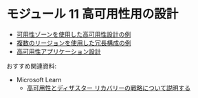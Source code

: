 # モジュール 11 高可用性用の設計

- [可用性ゾーンを使用した高可用性設計の例](mod11-01-availability-zones.md)
- [複数のリージョンを使用した冗長構成の例](mod11-02-multi-regions.md)
- [高可用性アプリケーション設計](mod11-03-ha-app.md)

おすすめ関連資料:
- Microsoft Learn
  - [高可用性とディザスター リカバリーの戦略について説明する](https://docs.microsoft.com/ja-jp/learn/modules/describe-high-availability-disaster-recovery-strategies/)